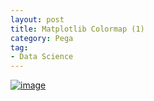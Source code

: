 ```yaml
---
layout: post
title: Matplotlib Colormap (1)
category: Pega
tag:
- Data Science
---
```





[![image](https://jehyunlee.github.io/thumbnails/Python-DS/4_cmap_1.jpg)](https://jehyunlee.github.io/2020/03/01/Python-DS-4-matplotlib_colormap/)